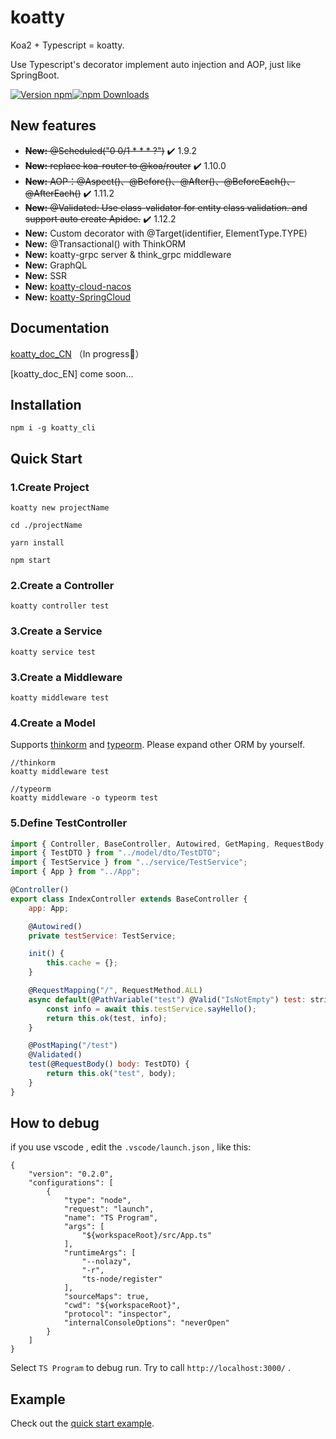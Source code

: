 # koatty
Koa2 + Typescript = koatty. 

Use Typescript's decorator implement auto injection and AOP, just like SpringBoot.


[![Version npm](https://img.shields.io/npm/v/koatty.svg?style=flat-square)](https://www.npmjs.com/package/koatty)[![npm Downloads](https://img.shields.io/npm/dm/koatty.svg?style=flat-square)](https://npmcharts.com/compare/koatty?minimal=true)


## New features
- ~~**New:** @Scheduled("0 0/1 * * * ?")~~ ✔️ 1.9.2
- ~~**New:** replace koa-router to @koa/router~~ ✔️ 1.10.0
- ~~**New:** AOP：@Aspect()、@Before()、@After()、@BeforeEach()、@AfterEach()~~  ✔️ 1.11.2
- ~~**New:** @Validated: Use class-validator for entity class validation. and support auto create Apidoc.~~  ✔️ 1.12.2
- **New:** Custom decorator with @Target(identifier, ElementType.TYPE)
- **New:** @Transactional() with ThinkORM
- **New:** koatty-grpc server & think_grpc middleware
- **New:** GraphQL
- **New:** SSR 
- **New:** [koatty-cloud-nacos](https://github.com/thinkkoa/koatty-cloud-nacos)
- **New:** [koatty-SpringCloud](https://github.com/thinkkoa/koatty-SpringCloud)

## Documentation

[koatty_doc_CN](https://thinkkoa.github.io/koatty_doc/) （In progress💪）

[koatty_doc_EN] come soon...

## Installation

```shell
npm i -g koatty_cli
```

## Quick Start

### 1.Create Project

```shell
koatty new projectName

cd ./projectName

yarn install

npm start
```

### 2.Create a Controller
```shell
koatty controller test

```

### 3.Create a Service

```shell
koatty service test

```

### 3.Create a Middleware

```shell
koatty middleware test

```
### 4.Create a Model

Supports [thinkorm](https://github.com/thinkkoa/thinkorm) and [typeorm](https://github.com/typeorm/typeorm). Please expand other ORM by yourself.

```shell
//thinkorm
koatty middleware test

//typeorm
koatty middleware -o typeorm test

```

### 5.Define TestController

```javascript
import { Controller, BaseController, Autowired, GetMaping, RequestBody, PathVariable, PostMaping, RequestMapping, RequestMethod, Valid } from "koatty";
import { TestDTO } from "../model/dto/TestDTO";
import { TestService } from "../service/TestService";
import { App } from "../App";

@Controller()
export class IndexController extends BaseController {
    app: App;

    @Autowired()
    private testService: TestService;

    init() {
        this.cache = {};
    }

    @RequestMapping("/", RequestMethod.ALL)
    async default(@PathVariable("test") @Valid("IsNotEmpty") test: string) {
        const info = await this.testService.sayHello();
        return this.ok(test, info);
    }

    @PostMaping("/test")
    @Validated()
    test(@RequestBody() body: TestDTO) {
        return this.ok("test", body);
    }
}
```

## How to debug

if you use vscode , edit the `.vscode/launch.json` , like this: 
```
{
    "version": "0.2.0",
    "configurations": [
        {
            "type": "node",
            "request": "launch",
            "name": "TS Program",
            "args": [
                "${workspaceRoot}/src/App.ts" 
            ],
            "runtimeArgs": [
                "--nolazy",
                "-r",
                "ts-node/register"
            ],
            "sourceMaps": true,
            "cwd": "${workspaceRoot}",
            "protocol": "inspector",
            "internalConsoleOptions": "neverOpen"
        }
    ]
}
```
Select `TS Program` to debug run. Try to call `http://localhost:3000/` .

## Example

Check out the [quick start example][quick-example].

[quick-example]: https://github.com/thinkkoa/koatty_demo/




